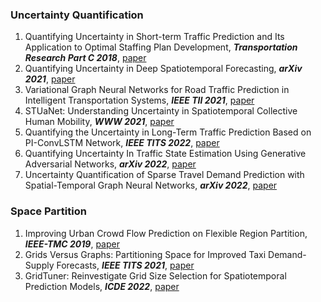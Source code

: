 ### Uncertainty Quantification
1. Quantifying Uncertainty in Short-term Traffic Prediction and Its Application to Optimal Staffing Plan Development, *__Transportation Research Part C 2018__*, [paper](https://www.sciencedirect.com/science/article/pii/S0968090X18306545)
2. Quantifying Uncertainty in Deep Spatiotemporal Forecasting, *__arXiv 2021__*, [paper](https://arxiv.org/abs/2105.11982)
3. Variational Graph Neural Networks for Road Traffic Prediction in Intelligent Transportation Systems, *__IEEE TII 2021__*, [paper](https://ieeexplore.ieee.org/abstract/document/9140389)
4. STUaNet: Understanding Uncertainty in Spatiotemporal Collective Human Mobility, *__WWW 2021__*, [paper](https://dl.acm.org/doi/abs/10.1145/3442381.3449817)
5. Quantifying the Uncertainty in Long-Term Traffic Prediction Based on PI-ConvLSTM Network, *__IEEE TITS 2022__*, [paper](https://ieeexplore.ieee.org/abstract/document/9847117)
6. Quantifying Uncertainty In Traffic State Estimation Using Generative Adversarial Networks, *__arXiv 2022__*, [paper](https://arxiv.org/abs/2206.09349)
7. Uncertainty Quantification of Sparse Travel Demand Prediction with Spatial-Temporal Graph Neural Networks, *__arXiv 2022__*, [paper](https://arxiv.org/abs/2208.05908)

### Space Partition
1. Improving Urban Crowd Flow Prediction on Flexible Region Partition, *__IEEE-TMC 2019__*, [paper](https://ieeexplore.ieee.org/abstract/document/8807281)
2. Grids Versus Graphs: Partitioning Space for Improved Taxi Demand-Supply Forecasts, *__IEEE TITS 2021__*, [paper](https://ieeexplore.ieee.org/abstract/document/9099450)
3. GridTuner: Reinvestigate Grid Size Selection for Spatiotemporal Prediction Models, *__ICDE 2022__*, [paper](https://ieeexplore.ieee.org/abstract/document/9835688)
